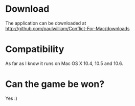 Download
===

The application can be downloaded at http://github.com/paulwilliam/Conflict-For-Mac/downloads

Compatibility
===

As far as I know it runs on Mac OS X 10.4, 10.5 and 10.6.

Can the game be won?
===

Yes :)
